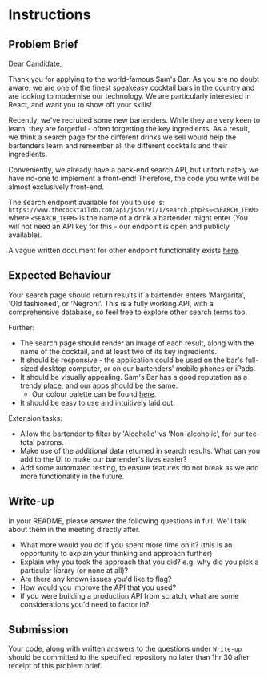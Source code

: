 # Instructions

## Problem Brief

Dear Candidate,

Thank you for applying to the world-famous Sam's Bar. As you are no doubt aware, we are one of the finest speakeasy
cocktail bars in the country and are looking to modernise our technology. We are particularly interested in React, and
want you to show off your skills!

Recently, we've recruited some new bartenders. While they are very keen to learn, they are forgetful - often forgetting
the key ingredients. As a result, we think a search page for the different drinks we sell would help the bartenders learn
and remember all the different cocktails and their ingredients.

Conveniently, we already have a back-end search API, but unfortunately we have no-one to implement a front-end! Therefore,
the code you write will be almost exclusively front-end.

The search endpoint available for you to use is:
`https://www.thecocktaildb.com/api/json/v1/1/search.php?s=<SEARCH_TERM>`
where `<SEARCH_TERM>` is the name of a drink a bartender might enter (You will not need an API key for this - our endpoint
is open and publicly available).

A vague written document for other endpoint functionality exists [here](https://www.thecocktaildb.com/api.php).

## Expected Behaviour

Your search page should return results if a bartender enters 'Margarita', 'Old fashioned', or 'Negroni'.
This is a fully working API, with a comprehensive database, so feel free to explore other search terms too.

Further:
* The search page should render an image of each result, along with the name of the cocktail, and at least two of its
key ingredients.
* It should be responsive - the application could be used on the bar's full-sized desktop computer, or on our bartenders'
mobile phones or iPads.
* It should be visually appealing. Sam's Bar has a good reputation as a trendy place, and our apps should be the same.
  * Our colour palette can be found [here](https://coolors.co/faf8d4-ebdccb-c3baaa-91818a-b2a3b5).
* It should be easy to use and intuitively laid out.

Extension tasks:
* Allow the bartender to filter by 'Alcoholic' vs 'Non-alcoholic', for our tee-total patrons.
* Make use of the additional data returned in search results. What can you add to the UI to make our bartender's lives
easier?
* Add some automated testing, to ensure features do not break as we add more functionality in the future.

## Write-up

In your README, please answer the following questions in full. We'll talk about them in the meeting directly after.

* What more would you do if you spent more time on it? (this is an opportunity to explain your thinking and approach further)
* Explain why you took the approach that you did? e.g. why did you pick a particular library (or none at all)?
* Are there any known issues you'd like to flag?
* How would you improve the API that you used?
* If you were building a production API from scratch, what are some considerations you'd need to factor in?

## Submission

Your code, along with written answers to the questions under `Write-up` should be committed to the specified repository
no later than 1hr 30 after receipt of this problem brief.
